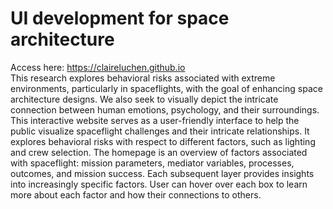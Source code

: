 # UI development for space architecture
Access here: https://claireluchen.github.io <br>
This research explores behavioral risks associated with extreme environments, particularly in spaceflights, with the goal of enhancing space architecture designs. We also seek to visually depict the intricate connection between human emotions, psychology, and their surroundings. This interactive website serves as a user-friendly interface to help the public visualize spaceflight challenges and their intricate relationships. It explores behavioral risks with respect to different factors, such as lighting and crew selection.
The homepage is an overview of factors associated with spaceflight: mission parameters, mediator variables, processes, outcomes, and mission success. 
Each subsequent layer provides insights into increasingly specific factors. User can hover over each box to learn more about each factor and how their connections to others.
